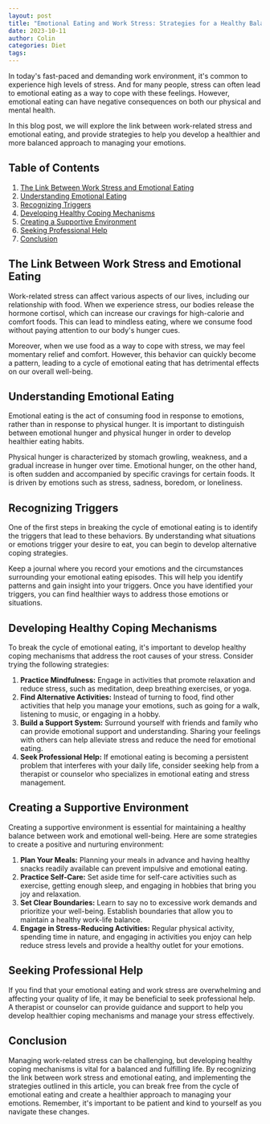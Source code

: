 ```yaml
---
layout: post
title: "Emotional Eating and Work Stress: Strategies for a Healthy Balance"
date: 2023-10-11
author: Colin
categories: Diet
tags: 
---
```


In today's fast-paced and demanding work environment, it's common to experience high levels of stress. And for many people, stress can often lead to emotional eating as a way to cope with these feelings. However, emotional eating can have negative consequences on both our physical and mental health.

In this blog post, we will explore the link between work-related stress and emotional eating, and provide strategies to help you develop a healthier and more balanced approach to managing your emotions.

## Table of Contents
1. [The Link Between Work Stress and Emotional Eating](#link-between-stress-and-eating)
2. [Understanding Emotional Eating](#understanding-emotional-eating)
3. [Recognizing Triggers](#recognizing-triggers)
4. [Developing Healthy Coping Mechanisms](#developing-healthy-coping)
5. [Creating a Supportive Environment](#supportive-environment)
6. [Seeking Professional Help](#professional-help)
7. [Conclusion](#conclusion)

## The Link Between Work Stress and Emotional Eating<a name="link-between-stress-and-eating"></a>

Work-related stress can affect various aspects of our lives, including our relationship with food. When we experience stress, our bodies release the hormone cortisol, which can increase our cravings for high-calorie and comfort foods. This can lead to mindless eating, where we consume food without paying attention to our body's hunger cues.

Moreover, when we use food as a way to cope with stress, we may feel momentary relief and comfort. However, this behavior can quickly become a pattern, leading to a cycle of emotional eating that has detrimental effects on our overall well-being.

## Understanding Emotional Eating<a name="understanding-emotional-eating"></a>

Emotional eating is the act of consuming food in response to emotions, rather than in response to physical hunger. It is important to distinguish between emotional hunger and physical hunger in order to develop healthier eating habits.

Physical hunger is characterized by stomach growling, weakness, and a gradual increase in hunger over time. Emotional hunger, on the other hand, is often sudden and accompanied by specific cravings for certain foods. It is driven by emotions such as stress, sadness, boredom, or loneliness.

## Recognizing Triggers<a name="recognizing-triggers"></a>

One of the first steps in breaking the cycle of emotional eating is to identify the triggers that lead to these behaviors. By understanding what situations or emotions trigger your desire to eat, you can begin to develop alternative coping strategies.

Keep a journal where you record your emotions and the circumstances surrounding your emotional eating episodes. This will help you identify patterns and gain insight into your triggers. Once you have identified your triggers, you can find healthier ways to address those emotions or situations.

## Developing Healthy Coping Mechanisms<a name="developing-healthy-coping"></a>

To break the cycle of emotional eating, it's important to develop healthy coping mechanisms that address the root causes of your stress. Consider trying the following strategies:

1. **Practice Mindfulness:** Engage in activities that promote relaxation and reduce stress, such as meditation, deep breathing exercises, or yoga.
2. **Find Alternative Activities:** Instead of turning to food, find other activities that help you manage your emotions, such as going for a walk, listening to music, or engaging in a hobby.
3. **Build a Support System:** Surround yourself with friends and family who can provide emotional support and understanding. Sharing your feelings with others can help alleviate stress and reduce the need for emotional eating.
4. **Seek Professional Help:** If emotional eating is becoming a persistent problem that interferes with your daily life, consider seeking help from a therapist or counselor who specializes in emotional eating and stress management.

## Creating a Supportive Environment<a name="supportive-environment"></a>

Creating a supportive environment is essential for maintaining a healthy balance between work and emotional well-being. Here are some strategies to create a positive and nurturing environment:

1. **Plan Your Meals:** Planning your meals in advance and having healthy snacks readily available can prevent impulsive and emotional eating.
2. **Practice Self-Care:** Set aside time for self-care activities such as exercise, getting enough sleep, and engaging in hobbies that bring you joy and relaxation.
3. **Set Clear Boundaries:** Learn to say no to excessive work demands and prioritize your well-being. Establish boundaries that allow you to maintain a healthy work-life balance.
4. **Engage in Stress-Reducing Activities:** Regular physical activity, spending time in nature, and engaging in activities you enjoy can help reduce stress levels and provide a healthy outlet for your emotions.

## Seeking Professional Help<a name="professional-help"></a>

If you find that your emotional eating and work stress are overwhelming and affecting your quality of life, it may be beneficial to seek professional help. A therapist or counselor can provide guidance and support to help you develop healthier coping mechanisms and manage your stress effectively.

## Conclusion<a name="conclusion"></a>

Managing work-related stress can be challenging, but developing healthy coping mechanisms is vital for a balanced and fulfilling life. By recognizing the link between work stress and emotional eating, and implementing the strategies outlined in this article, you can break free from the cycle of emotional eating and create a healthier approach to managing your emotions. Remember, it's important to be patient and kind to yourself as you navigate these changes.